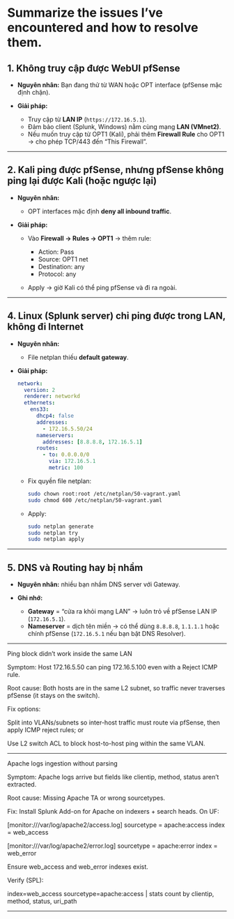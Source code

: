 # Summarize the issues I’ve encountered and how to resolve them.


## 1. **Không truy cập được WebUI pfSense**

* **Nguyên nhân:** Bạn đang thử từ WAN hoặc OPT interface (pfSense mặc định chặn).
* **Giải pháp:**

  * Truy cập từ **LAN IP** (`https://172.16.5.1`).
  * Đảm bảo client (Splunk, Windows) nằm cùng mạng **LAN (VMnet2)**.
  * Nếu muốn truy cập từ OPT1 (Kali), phải thêm **Firewall Rule** cho OPT1 → cho phép TCP/443 đến “This Firewall”.

---

## 2. **Kali ping được pfSense, nhưng pfSense không ping lại được Kali (hoặc ngược lại)**

* **Nguyên nhân:**

  * OPT interfaces mặc định **deny all inbound traffic**.
* **Giải pháp:**

  * Vào **Firewall → Rules → OPT1** → thêm rule:

    * Action: Pass
    * Source: OPT1 net
    * Destination: any
    * Protocol: any
  * Apply → giờ Kali có thể ping pfSense và đi ra ngoài.

---


## 4. **Linux (Splunk server) chỉ ping được trong LAN, không đi Internet**

* **Nguyên nhân:**
  * File netplan thiếu **default gateway**.
* **Giải pháp:**


    ```yaml
    network:
      version: 2
      renderer: networkd
      ethernets:
        ens33:
          dhcp4: false
          addresses:
            - 172.16.5.50/24
          nameservers:
            addresses: [8.8.8.8, 172.16.5.1]
          routes:
            - to: 0.0.0.0/0
              via: 172.16.5.1
              metric: 100
    ```
  * Fix quyền file netplan:

    ```bash
    sudo chown root:root /etc/netplan/50-vagrant.yaml
    sudo chmod 600 /etc/netplan/50-vagrant.yaml
    ```
  * Apply:

    ```bash
    sudo netplan generate
    sudo netplan try
    sudo netplan apply
    ```

---

## 5. **DNS và Routing hay bị nhầm**

* **Nguyên nhân:** nhiều bạn nhầm DNS server với Gateway.
* **Ghi nhớ:**

  * **Gateway** = “cửa ra khỏi mạng LAN” → luôn trỏ về pfSense LAN IP (`172.16.5.1`).
  * **Nameserver** = dịch tên miền → có thể dùng `8.8.8.8`, `1.1.1.1` hoặc chính pfSense (`172.16.5.1` nếu bạn bật DNS Resolver).

---
Ping block didn’t work inside the same LAN

Symptom: Host 172.16.5.50 can ping 172.16.5.100 even with a Reject ICMP rule.

Root cause: Both hosts are in the same L2 subnet, so traffic never traverses pfSense (it stays on the switch).

Fix options:

Split into VLANs/subnets so inter-host traffic must route via pfSense, then apply ICMP reject rules; or

Use L2 switch ACL to block host-to-host ping within the same VLAN.

---
Apache logs ingestion without parsing

Symptom: Apache logs arrive but fields like clientip, method, status aren’t extracted.

Root cause: Missing Apache TA or wrong sourcetypes.

Fix: Install Splunk Add-on for Apache on indexers + search heads. On UF:

[monitor:///var/log/apache2/access.log]
sourcetype = apache:access
index = web_access

[monitor:///var/log/apache2/error.log]
sourcetype = apache:error
index = web_error


Ensure web_access and web_error indexes exist.

Verify (SPL):

index=web_access sourcetype=apache:access
| stats count by clientip, method, status, uri_path

---

